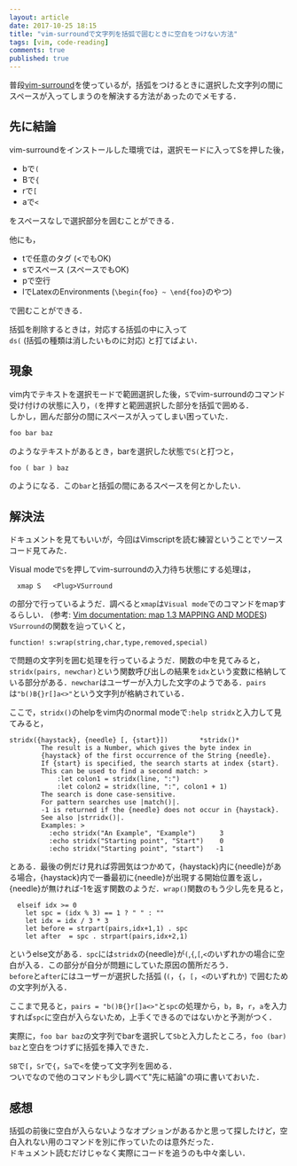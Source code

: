 ```yaml
---
layout: article
date: 2017-10-25 18:15
title: "vim-surroundで文字列を括弧で囲むときに空白をつけない方法"
tags: [vim, code-reading]
comments: true
published: true
---
```


普段[vim-surround](https://github.com/tpope/vim-surround)を使っているが，括弧をつけるときに選択した文字列の間にスペースが入ってしまうのを解決する方法があったのでメモする．


## 先に結論

vim-surroundをインストールした環境では，選択モードに入ってSを押した後，
- bで`(`
- Bで`{`
- rで`[`
- aで`<`

をスペースなしで選択部分を囲むことができる．

他にも，
- tで任意のタグ (<でもOK)
- sでスペース (スペースでもOK)
- pで空行
- lでLatexのEnvironments (`\begin{foo} ~ \end{foo}`のやつ)

で囲むことができる．

括弧を削除するときは，対応する括弧の中に入って  
`ds(` (括弧の種類は消したいものに対応) と打てばよい．


## 現象

vim内でテキストを選択モードで範囲選択した後，`S`でvim-surroundのコマンド受け付けの状態に入り，`(`を押すと範囲選択した部分を括弧で囲める．  
しかし，囲んだ部分の間にスペースが入ってしまい困っていた．

```txt
foo bar baz
```

のようなテキストがあるとき，barを選択した状態で`S(`と打つと，

```txt
foo ( bar ) baz
```

のようになる．この`bar`と括弧の間にあるスペースを何とかしたい．

## 解決法

ドキュメントを見てもいいが，今回はVimscriptを読む練習ということでソースコード見てみた．

Visual modeで`S`を押してvim-surroundの入力待ち状態にする処理は，

```vimscript
  xmap S   <Plug>VSurround
```

の部分で行っているようだ．調べると`xmap`は`Visual mode`でのコマンドをmapするらしい．  (参考: [Vim documentation: map  1.3 MAPPING AND MODES](http://vimdoc.sourceforge.net/htmldoc/map.html))  
`VSurround`の関数を辿っていくと，

```vimscript
function! s:wrap(string,char,type,removed,special)
```

で問題の文字列を囲む処理を行っているようだ．関数の中を見てみると，`stridx(pairs, newchar)`という関数呼び出しの結果を`idx`という変数に格納している部分がある．`newchar`はユーザーが入力した文字のようである．`pairs`は`"b()B{}r[]a<>"`という文字列が格納されている．

ここで，`stridx()`のhelpをvim内のnormal modeで`:help stridx`と入力して見てみると，

```vimscript
stridx({haystack}, {needle} [, {start}])		*stridx()*
		The result is a Number, which gives the byte index in
		{haystack} of the first occurrence of the String {needle}.
		If {start} is specified, the search starts at index {start}.
		This can be used to find a second match: >
			:let colon1 = stridx(line, ":")
			:let colon2 = stridx(line, ":", colon1 + 1)
		The search is done case-sensitive.
		For pattern searches use |match()|.
		-1 is returned if the {needle} does not occur in {haystack}.
		See also |strridx()|.
		Examples: >
		  :echo stridx("An Example", "Example")	     3
		  :echo stridx("Starting point", "Start")    0
		  :echo stridx("Starting point", "start")   -1
```

とある．最後の例だけ見れば雰囲気はつかめて，{haystack}内に{needle}がある場合，{haystack}内で一番最初に{needle}が出現する開始位置を返し，{needle}が無ければ-1を返す関数のようだ．`wrap()`関数のもう少し先を見ると，

```vimscript
  elseif idx >= 0
    let spc = (idx % 3) == 1 ? " " : ""
    let idx = idx / 3 * 3
    let before = strpart(pairs,idx+1,1) . spc
    let after  = spc . strpart(pairs,idx+2,1)
```

というelse文がある．`spc`には`stridx`の{needle}が`(`,`{`,`[`,`<`のいずれかの場合に空白が入る．この部分が自分が問題にしていた原因の箇所だろう．  
`before`と`after`にはユーザーが選択した括弧 (`(`，`{`，`[`，`<`のいずれか) で囲むための文字列が入る．

ここまで見ると，`pairs = "b()B{}r[]a<>"`と`spc`の処理から，`b`，`B`，`r`，`a`を入力すれば`spc`に空白が入らないため，上手くできるのではないかと予測がつく．

実際に，`foo bar baz`の文字列でbarを選択して`Sb`と入力したところ，`foo (bar) baz`と空白をつけずに括弧を挿入できた．

`SB`で`[`，`Sr`で`{`，`Sa`で`<`を使って文字列を囲める．  
ついでなので他のコマンドも少し調べて"先に結論"の項に書いておいた．


## 感想

括弧の前後に空白が入らないようなオプションがあるかと思って探したけど，空白入れない用のコマンドを別に作っていたのは意外だった．  
ドキュメント読むだけじゃなく実際にコードを追うのも中々楽しい．
